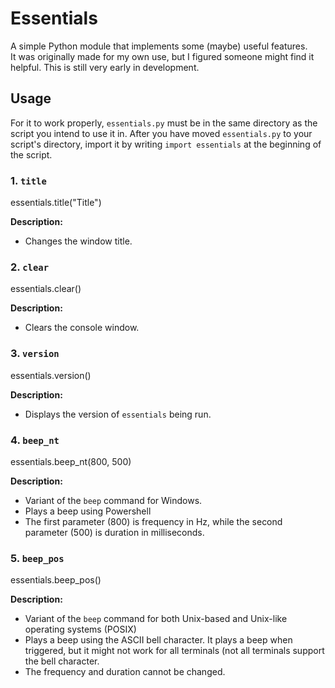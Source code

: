 # Essentials

A simple Python module that implements some (maybe) useful features.  
It was originally made for my own use, but I figured someone might find it helpful.
This is still very early in development.

## Usage

For it to work properly, `essentials.py` must be in the same directory as the script you intend to use it in.
After you have moved `essentials.py` to your script's directory, import it by writing `import essentials` at the beginning of the script.

### 1. `title`
essentials.title("Title")

**Description:**  
- Changes the window title.

### 2. `clear`
essentials.clear()

**Description:**  
- Clears the console window.

### 3. `version`
essentials.version()

**Description:**  
- Displays the version of `essentials` being run.

### 4. `beep_nt`
essentials.beep_nt(800, 500)

**Description:**
- Variant of the `beep` command for Windows.
- Plays a beep using Powershell
- The first parameter (800) is frequency in Hz, while the second parameter (500) is duration in milliseconds.

### 5. `beep_pos`
essentials.beep_pos()

**Description:**
- Variant of the `beep` command for both Unix-based and Unix-like operating systems (POSIX)
- Plays a beep using the ASCII bell character. It plays a beep when triggered, but it might not work for all terminals (not all terminals support the bell character.
- The frequency and duration cannot be changed.
